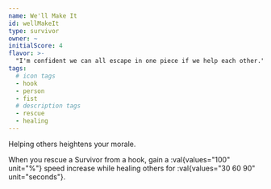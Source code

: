 ```yaml
---
name: We'll Make It
id: wellMakeIt
type: survivor
owner: ~
initialScore: 4
flavor: >-
  "I'm confident we can all escape in one piece if we help each other."
tags:
  # icon tags
  - hook
  - person
  - fist
  # description tags
  - rescue
  - healing
---
```


Helping others heightens your morale.

When you rescue a Survivor from a hook, gain a :val{values="100" unit="%"} speed increase while healing others for :val{values="30 60 90" unit="seconds"}.
